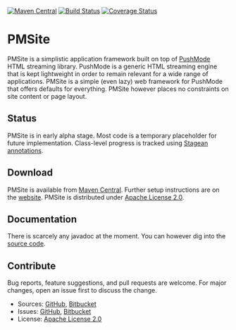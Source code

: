 [![Maven Central](https://img.shields.io/maven-central/v/com.machinezoo.pmsite/pmsite)](https://search.maven.org/artifact/com.machinezoo.pmsite/pmsite)
[![Build Status](https://travis-ci.com/robertvazan/pmsite.svg?branch=master)](https://travis-ci.com/robertvazan/pmsite)
[![Coverage Status](https://coveralls.io/repos/github/robertvazan/pmsite/badge.svg?branch=master)](https://coveralls.io/github/robertvazan/pmsite?branch=master)

# PMSite #

PMSite is a simplistic application framework built on top of [PushMode](https://pushmode.machinezoo.com/) HTML streaming library. PushMode is a generic HTML streaming engine that is kept lightweight in order to remain relevant for a wide range of applications. PMSite is a simple (even lazy) web framework for PushMode that offers defaults for everything. PMSite however places no constraints on site content or page layout.

## Status ##

PMSite is in early alpha stage. Most code is a temporary placeholder for future implementation. Class-level progress is tracked using [Stagean annotations](https://stagean.machinezoo.com/).

## Download ##

PMSite is available from [Maven Central](https://search.maven.org/artifact/com.machinezoo.pmsite/pmsite). Further setup instructions are on the [website](https://pmsite.machinezoo.com/). PMSite is distributed under [Apache License 2.0](LICENSE).

## Documentation ##

There is scarcely any javadoc at the moment. You can however dig into the [source code](src/main/java/com/machinezoo/pmsite).

## Contribute ##

Bug reports, feature suggestions, and pull requests are welcome. For major changes, open an issue first to discuss the change.

* Sources: [GitHub](https://github.com/robertvazan/pmsite), [Bitbucket](https://bitbucket.org/robertvazan/pmsite)
* Issues: [GitHub](https://github.com/robertvazan/pmsite/issues), [Bitbucket](https://bitbucket.org/robertvazan/pmsite/issues)
* License: [Apache License 2.0](LICENSE)


